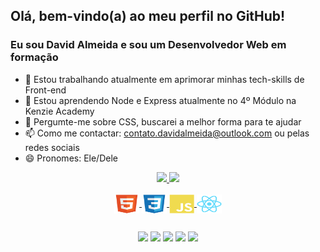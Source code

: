## Olá, bem-vindo(a) ao meu perfil no GitHub! 
### Eu sou David Almeida e sou um Desenvolvedor Web em formação

- 🔭 Estou trabalhando atualmente em aprimorar minhas tech-skills de Front-end
- 🌱 Estou aprendendo Node e Express atualmente no 4º Módulo na Kenzie Academy
- 💬 Pergumte-me sobre CSS, buscarei a melhor forma para te ajudar
- 📫 Como me contactar: contato.davidalmeida@outlook.com ou pelas redes sociais
- 😄 Pronomes: Ele/Dele

<div align="center">
  <a href="https://github.com/emeraldknight-sp">
<!-- STATS -->
  <img height="180em" src="https://github-readme-stats.vercel.app/api?username=emeraldknight-sp&show_icons=true&theme=dark&include_all_commits=true&count_private=true"/>
<!-- LANGUAGES -->
  <img height="180em" src="https://github-readme-stats.vercel.app/api/top-langs/?username=emeraldknight-sp&layout=compact&langs_count=7&theme=dark"/>
</div>
  
<div style="display: inline_block" align="center"><br>
<!-- HTML -->
  <img align="center" alt="emeraldknight-sp-HTML" height="30" width="40" src="https://raw.githubusercontent.com/devicons/devicon/master/icons/html5/html5-original.svg">
<!-- CSS -->
  <img align="center" alt="emeraldknight-sp-CSS" height="30" width="40" 
src="https://raw.githubusercontent.com/devicons/devicon/master/icons/css3/css3-original.svg">  
<!-- JAVASCRIPT -->
  <img align="center" alt="emeraldknight-sp-Js" height="30" width="40" src="https://raw.githubusercontent.com/devicons/devicon/master/icons/javascript/javascript-plain.svg">
<!-- REACT -->
  <img align="center" alt="emeraldknight-sp-React" height="30" width="40" src="https://raw.githubusercontent.com/devicons/devicon/master/icons/react/react-original.svg"> 
  <link rel="stylesheet" href="https://cdn.jsdelivr.net/gh/devicons/devicon@v2.15.1/devicon.min.css">
</div>
  
  ##
 
<div align="center"> 
<!-- INSTAGRAM -->
  <a href="https://instagram.com/_emeraldknight" target="_blank"><img src="https://img.shields.io/badge/-Instagram-EA3135?style=for-the-badge&logo=instagram&logoColor=white" target="_blank"></a>
<!-- TWITCH -->
 	<a href="https://www.twitch.tv/emeraldknightofc" target="_blank"><img src="https://img.shields.io/badge/Twitch-F8A62B?style=for-the-badge&logo=twitch&logoColor=white" target="_blank"></a>
<!-- DISCORD -->
   <a href="https://discord.gg/RUx9WxZ" target="_blank"><img src="https://img.shields.io/badge/Discord-3DA560?style=for-the-badge&logo=discord&logoColor=white" target="_blank"></a> 
<!-- OUTLOOK -->
    <a href = "mailto:contato.davidalmeida@outlook.com"><img src="https://img.shields.io/badge/Outlook-5866EE?style=for-the-badge&logo=microsoft-outlook&logoColor=white" target="_blank"></a>
<!-- LINKEDIN  -->
    <a href="https://www.linkedin.com/in/https://www.linkedin.com/in/david-almeida-6069351ab/" target="_blank"><img src="https://img.shields.io/badge/-LinkedIn-2A71AC?style=for-the-badge&logo=linkedin&logoColor=white" target="_blank"></a>  
</div>
